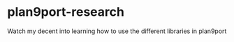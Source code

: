 plan9port-research
==================

Watch my decent into learning how to use the different libraries in plan9port
